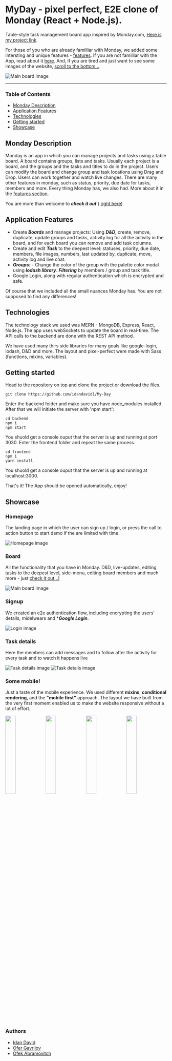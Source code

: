 # MyDay - pixel perfect, E2E clone of Monday (React + Node.js).

Table-style task management board app inspired by Monday.com, [Here is my project link](https://monday-8oy3.onrender.com/ "MyDay link").

For those of you who are already familliar with Monday, we added some intersting and unique features - [features](#application-features).
If you are not familliar with the App, read about it [here](#monday-description).
And, if you are tired and just want to see some images of the website, [scroll to the bottom...](#showcase)

![Main board image](frontend/src/assets/img/readme/table.png "Board-main-page")

---

### Table of Contents

- [Monday Description](#monday-description)
- [Application Features](#application-features)
- [Technologies](#technologies)
- [Getting started](#getting-started)
- [Showcase](#showcase)

## Monday Description

Monday is an app in which you can manage projects and tasks using a table board. A board contains groups, lists and tasks. Usually each project is a board, and the groups and the tasks and titles to do in the project. Users can modify the board and change group and task locations using Drag and Drop.
Users can work together and watch live changes.
There are many other features in monday, such as status, priority, due date for tasks, members and more.
Every thing Monday has, we also had.
More about it in the [features section](#application-features).

You are more than welcome to **_check it out_** ( [right here](https://monday-8oy3.onrender.com/ "Github pages link"))

## Application Features

- Create **_Boards_** and manage projects: Using **_D&D_**, create, remove, duplicate, update groups and tasks, activity log for all the activity in the board, and for each board you can remove and add task columns.
- Create and edit **_Task_** to the deepest level: statuses, priority, due date, members, file images, numbers, last updated by, duplicate, move, activity log and live chat.
- **_Groups:_** - Change the color of the group with the palette color modal using **_lodash library_**.
  **_Filtering_** by members / group and task title.
- Google Login, along with regular authentication which is encrypted and safe.

Of course that we included all the small nuances Monday has. You are not supposed to find any differences!

## Technologies

The technology stack we used was MERN - MongoDB, Express, React, Node.js.
The app uses webSockets to update the board in real-time.
The API calls to the backend are done with the REST API method.

We have used many thirs side libraries for many goals like google-login, lodash, D&D and more.
The layout and pixel-perfect were made with Sass (functions, mixins, variables).

## Getting started

Head to the repository on top and clone the project or download the files.

```
git clone https://github.com/idandavid1/My-Day

```

Enter the backend folder and make sure you have node_modules installed. After that we will initiate the server with 'npm start':

```
cd backend
npm i
npm start
```

You shuold get a console ouput that the server is up and running at port 3030.
Enter the frontend folder and repeat the same process.

```
cd frontend
npm i
yarn install
```

You shuold get a console ouput that the server is up and running at localhost:3000.

That's it! The App should be opened automatically, enjoy!

## Showcase

### Homepage

The landing page in which the user can sign up / login, or press the call to action button to start demo if the are limited with time.

![Homepage image](frontend/src/assets/img/readme/home-page.png "Home-page")

### Board

All the functionality that you have in Monday. D&D, live-updates, editing tasks to the deepest level, side-menu, editing board members and much more - just [check it out...!](https://monday-8oy3.onrender.com/ "Skello link")

![Main board image](frontend/src/assets/img/readme/table.png "Board-main-page")

### Signup

We created an e2e authentication flow, including encrypting the users' details, midelwears and \***_Google Login_**.

![Login image](frontend/src/assets/img/readme/login.png "login-page")

### Task details

Here the members can add messages and to follow after the activity for every task and to watch it happens live

![Task details image](frontend/src/assets/img/readme/activity.png "task-details")
![Task details image](frontend/src/assets/img/readme/chat.png "task-details")

### Some mobile!

Just a taste of the mobile experience. We used different **mixins**, **conditional rendering**, and the **"mobile first"** approach.
The layout we have built from the very first moment enabled us to make the website responsive without a lot of effort.

<img src="frontend/src/assets/img/readme/phone-board.png" width="25%" style="float: left"/><img src="frontend/src/assets/img/readme/chat-phone.png" width="25%" style="float: left;"/><img src="frontend/src/assets/img/readme/favorite-phone.png" width="25%" style="float: left;"/><img src="frontend/src/assets/img/readme/activity-phone.png" width="25%" style="float: left;"/>

### Authors

- [Idan David](https://github.com/idandavid1)
- [Ofer Gavrilov](https://github.com/oferGavrilov)
- [Ofek Abramovitch](https://github.com/ofekAbramovitch)
